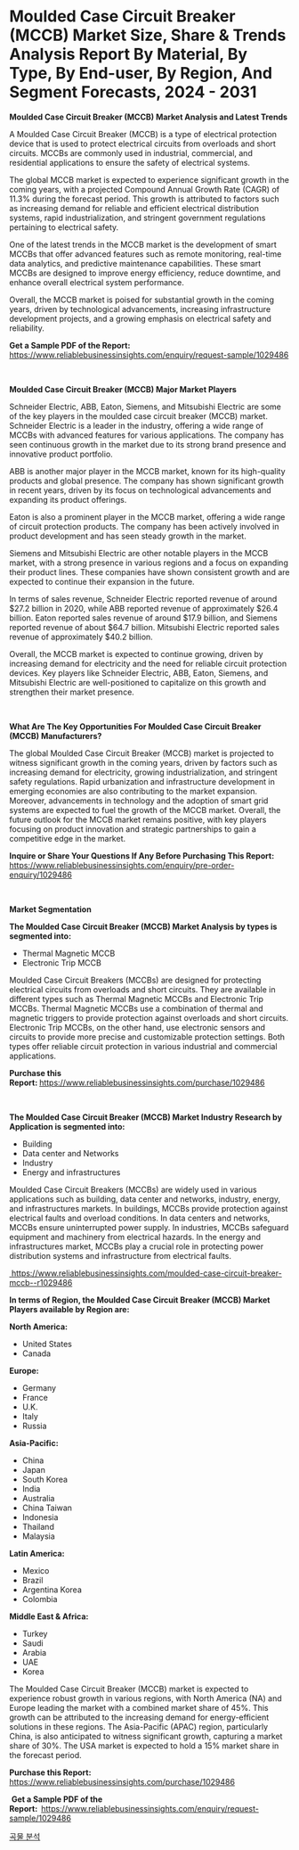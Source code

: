 <p><h1>Moulded Case Circuit Breaker (MCCB) Market Size, Share & Trends Analysis Report By Material, By Type, By End-user, By Region, And Segment Forecasts, 2024 - 2031</h1></p><p><strong>Moulded Case Circuit Breaker (MCCB) Market Analysis and Latest Trends</strong></p>
<p><p>A Moulded Case Circuit Breaker (MCCB) is a type of electrical protection device that is used to protect electrical circuits from overloads and short circuits. MCCBs are commonly used in industrial, commercial, and residential applications to ensure the safety of electrical systems.</p><p>The global MCCB market is expected to experience significant growth in the coming years, with a projected Compound Annual Growth Rate (CAGR) of 11.3% during the forecast period. This growth is attributed to factors such as increasing demand for reliable and efficient electrical distribution systems, rapid industrialization, and stringent government regulations pertaining to electrical safety.</p><p>One of the latest trends in the MCCB market is the development of smart MCCBs that offer advanced features such as remote monitoring, real-time data analytics, and predictive maintenance capabilities. These smart MCCBs are designed to improve energy efficiency, reduce downtime, and enhance overall electrical system performance.</p><p>Overall, the MCCB market is poised for substantial growth in the coming years, driven by technological advancements, increasing infrastructure development projects, and a growing emphasis on electrical safety and reliability.</p></p>
<p><strong>Get a Sample PDF of the Report:&nbsp;</strong> <a href="https://www.reliablebusinessinsights.com/enquiry/request-sample/1029486">https://www.reliablebusinessinsights.com/enquiry/request-sample/1029486</a></p>
<p>&nbsp;</p>
<p><strong>Moulded Case Circuit Breaker (MCCB) Major Market Players</strong></p>
<p><p>Schneider Electric, ABB, Eaton, Siemens, and Mitsubishi Electric are some of the key players in the moulded case circuit breaker (MCCB) market. Schneider Electric is a leader in the industry, offering a wide range of MCCBs with advanced features for various applications. The company has seen continuous growth in the market due to its strong brand presence and innovative product portfolio.</p><p>ABB is another major player in the MCCB market, known for its high-quality products and global presence. The company has shown significant growth in recent years, driven by its focus on technological advancements and expanding its product offerings.</p><p>Eaton is also a prominent player in the MCCB market, offering a wide range of circuit protection products. The company has been actively involved in product development and has seen steady growth in the market.</p><p>Siemens and Mitsubishi Electric are other notable players in the MCCB market, with a strong presence in various regions and a focus on expanding their product lines. These companies have shown consistent growth and are expected to continue their expansion in the future.</p><p>In terms of sales revenue, Schneider Electric reported revenue of around $27.2 billion in 2020, while ABB reported revenue of approximately $26.4 billion. Eaton reported sales revenue of around $17.9 billion, and Siemens reported revenue of about $64.7 billion. Mitsubishi Electric reported sales revenue of approximately $40.2 billion.</p><p>Overall, the MCCB market is expected to continue growing, driven by increasing demand for electricity and the need for reliable circuit protection devices. Key players like Schneider Electric, ABB, Eaton, Siemens, and Mitsubishi Electric are well-positioned to capitalize on this growth and strengthen their market presence.</p></p>
<p>&nbsp;</p>
<p><strong>What Are The Key Opportunities For Moulded Case Circuit Breaker (MCCB) Manufacturers?</strong></p>
<p><p>The global Moulded Case Circuit Breaker (MCCB) market is projected to witness significant growth in the coming years, driven by factors such as increasing demand for electricity, growing industrialization, and stringent safety regulations. Rapid urbanization and infrastructure development in emerging economies are also contributing to the market expansion. Moreover, advancements in technology and the adoption of smart grid systems are expected to fuel the growth of the MCCB market. Overall, the future outlook for the MCCB market remains positive, with key players focusing on product innovation and strategic partnerships to gain a competitive edge in the market.</p></p>
<p><strong>Inquire or Share Your Questions If Any Before Purchasing This Report:</strong> <a href="https://www.reliablebusinessinsights.com/enquiry/pre-order-enquiry/1029486">https://www.reliablebusinessinsights.com/enquiry/pre-order-enquiry/1029486</a></p>
<p>&nbsp;</p>
<p><strong>Market Segmentation</strong></p>
<p><strong>The Moulded Case Circuit Breaker (MCCB) Market Analysis by types is segmented into:</strong></p>
<p><ul><li>Thermal Magnetic MCCB</li><li>Electronic Trip MCCB</li></ul></p>
<p><p>Moulded Case Circuit Breakers (MCCBs) are designed for protecting electrical circuits from overloads and short circuits. They are available in different types such as Thermal Magnetic MCCBs and Electronic Trip MCCBs. Thermal Magnetic MCCBs use a combination of thermal and magnetic triggers to provide protection against overloads and short circuits. Electronic Trip MCCBs, on the other hand, use electronic sensors and circuits to provide more precise and customizable protection settings. Both types offer reliable circuit protection in various industrial and commercial applications.</p></p>
<p><strong>Purchase this Report:&nbsp;</strong><a href="https://www.reliablebusinessinsights.com/purchase/1029486">https://www.reliablebusinessinsights.com/purchase/1029486</a></p>
<p>&nbsp;</p>
<p><strong>The Moulded Case Circuit Breaker (MCCB) Market Industry Research by Application is segmented into:</strong></p>
<p><ul><li>Building</li><li>Data center and Networks</li><li>Industry</li><li>Energy and infrastructures</li></ul></p>
<p><p>Moulded Case Circuit Breakers (MCCBs) are widely used in various applications such as building, data center and networks, industry, energy, and infrastructures markets. In buildings, MCCBs provide protection against electrical faults and overload conditions. In data centers and networks, MCCBs ensure uninterrupted power supply. In industries, MCCBs safeguard equipment and machinery from electrical hazards. In the energy and infrastructures market, MCCBs play a crucial role in protecting power distribution systems and infrastructure from electrical faults.</p></p>
<p><a href="https://www.reliablebusinessinsights.com/moulded-case-circuit-breaker-mccb--r1029486">&nbsp;https://www.reliablebusinessinsights.com/moulded-case-circuit-breaker-mccb--r1029486</a></p>
<p><strong>In terms of Region, the Moulded Case Circuit Breaker (MCCB) Market Players available by Region are:</strong></p>
<p>
    <p> <strong> North America: </strong>
        <ul>
            <li>United States</li>
            <li>Canada</li>
        </ul>
        </p> 
    <p> <strong> Europe: </strong>
        <ul>
            <li>Germany</li>
            <li>France</li>
            <li>U.K.</li>
            <li>Italy</li>
            <li>Russia</li>
        </ul>
        </p> 
    <p> <strong> Asia-Pacific: </strong>
        <ul>
            <li>China</li>
            <li>Japan</li>
            <li>South Korea</li>
            <li>India</li>
            <li>Australia</li>
            <li>China Taiwan</li>
            <li>Indonesia</li>
            <li>Thailand</li>
            <li>Malaysia</li>
        </ul>
        </p> 
    <p> <strong> Latin America: </strong>
        <ul>
            <li>Mexico</li>
            <li>Brazil</li>
            <li>Argentina Korea</li>
            <li>Colombia</li>
        </ul>
        </p> 
    <p> <strong> Middle East & Africa: </strong>
        <ul>
            <li>Turkey</li>
            <li>Saudi</li>
            <li>Arabia</li>
            <li>UAE</li>
            <li>Korea</li>
        </ul>
    </p>
    </p>
<p><p>The Moulded Case Circuit Breaker (MCCB) market is expected to experience robust growth in various regions, with North America (NA) and Europe leading the market with a combined market share of 45%. This growth can be attributed to the increasing demand for energy-efficient solutions in these regions. The Asia-Pacific (APAC) region, particularly China, is also anticipated to witness significant growth, capturing a market share of 30%. The USA market is expected to hold a 15% market share in the forecast period.</p></p>
<p><strong>Purchase this Report: </strong><a href="https://www.reliablebusinessinsights.com/purchase/1029486">https://www.reliablebusinessinsights.com/purchase/1029486</a></p>
<p>&nbsp;<strong>Get a Sample PDF of the Report:&nbsp;&nbsp;</strong><a href="https://www.reliablebusinessinsights.com/enquiry/request-sample/1029486">https://www.reliablebusinessinsights.com/enquiry/request-sample/1029486</a></p>
<p><strong></strong></p>
<p><p><a href="https://github.com/CarmellaLang1/Market-Research-Report-List-1/blob/main/375561278661.md">곡물 분석</a></p></p>